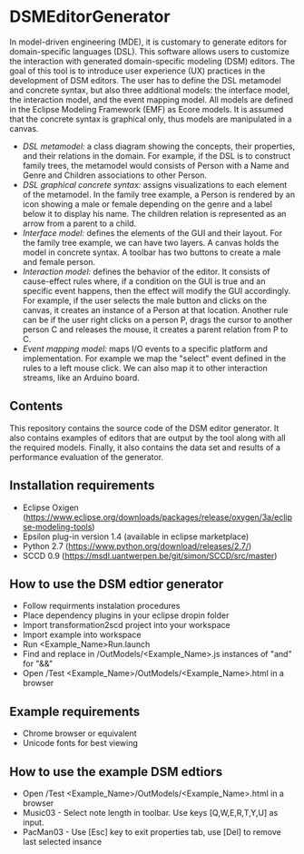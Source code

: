 # DSMEditorGenerator
In model-driven engineering (MDE), it is customary to generate editors for domain-specific languages (DSL).
This software allows users to customize the interaction with generated domain-specific modeling (DSM) editors.
The goal of this tool is to introduce user experience (UX) practices in the development of DSM editors.
The user has to define the DSL metamodel and concrete syntax, but also three additional models: the interface model, the interaction model, and the event mapping model.
All models are defined in the Eclipse Modeling Framework (EMF) as Ecore models.
It is assumed that the concrete syntax is graphical only, thus models are manipulated in a canvas.

* *DSL metamodel:* a class diagram showing the concepts, their properties, and their relations in the domain. For example, if the DSL is to construct family trees, the metamodel would consists of Person with a Name and Genre and Children associations to other Person.
* *DSL graphical concrete syntax:* assigns visualizations to each element of the metamodel. In the family tree example, a Person is rendered by an icon showing a male or female depending on the genre and a label below it to display his name. The children relation is represented as an arrow from a parent to a child.
* *Interface model:* defines the elements of the GUI and their layout. For the family tree example, we can have two layers. A canvas holds the model in concrete syntax. A toolbar has two buttons to create a male and female person.
* *Interaction model:* defines the behavior of the editor. It consists of cause-effect rules where, if a condition on the GUI is true and an specific event happens, then the effect will modify the GUI accordingly. For example, if the user selects the male button and clicks on the canvas, it creates an instance of a Person at that location. Another rule can be if the user right clicks on a person P, drags the cursor to another person C and releases the mouse, it creates a parent relation from P to C.
* *Event mapping model:* maps I/O events to a specific platform and implementation. For example we map the "select" event defined in the rules to a left mouse click. We can also map it to other interaction streams, like an Arduino board.


## Contents
This repository contains the source code of the DSM editor generator. It also contains examples of editors that are output by the tool along with all the required models. Finally, it also contains the data set and results of a performance evaluation of the generator.


## Installation requirements
* Eclipse Oxigen (https://www.eclipse.org/downloads/packages/release/oxygen/3a/eclipse-modeling-tools)
* Epsilon plug-in version 1.4 (available in eclipse marketplace)
* Python 2.7 (https://www.python.org/download/releases/2.7/)
* SCCD 0.9 (https://msdl.uantwerpen.be/git/simon/SCCD/src/master)

## How to use the DSM edtior generator
* Follow requirments instalation procedures
* Place dependency plugins in your eclipse dropin folder
* Import transformation2scd project into your workspace
* Import example into workspace
* Run \<Example_Name\>Run.launch
* Find and replace in /OutModels/\<Example_Name\>.js instances of "and" for "&&"
* Open /Test \<Example_Name\>/OutModels/\<Example_Name\>.html in a browser

## Example requirements
* Chrome browser or equivalent
* Unicode fonts for best viewing

## How to use the example DSM edtiors
* Open /Test \<Example_Name\>/OutModels/\<Example_Name\>.html in a browser
* Music03 - Select note length in toolbar. Use keys [Q,W,E,R,T,Y,U] as input.
* PacMan03 - Use [Esc] key to exit properties tab, use [Del] to remove last selected insance
